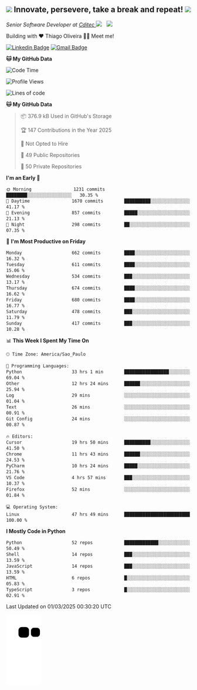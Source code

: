 <h2><img src="https://emojis.slackmojis.com/emojis/images/1531849430/4246/blob-sunglasses.gif?1531849430" width="30"/> Innovate, persevere, take a break and repeat! <img src="https://media.giphy.com/media/12oufCB0MyZ1Go/giphy.gif" width="50"></h2>
<img align='right' src="https://media.giphy.com/media/M9gbBd9nbDrOTu1Mqx/giphy.gif" width="230">
<p><em>Senior Software Developer at <a href="https://www.cditec.com.br/">Cditec
</a><img src="https://media.giphy.com/media/WUlplcMpOCEmTGBtBW/giphy.gif" width="30"> 
</em></p>



Building with ❤️ Thiago Oliveira 👋🏽 Meet me!

[![Linkedin Badge](https://img.shields.io/badge/-Thiago-blue?style=flat-square&logo=Linkedin&logoColor=white&link=https://www.linkedin.com/in/tgmarinho/)](https://www.linkedin.com/in/thiagoceconelo/) 
[![Gmail Badge](https://img.shields.io/badge/-thiceconelo@gmail.com-c14438?style=flat-square&logo=Gmail&logoColor=white&link=mailto:thiceconelo@gmail.com)](mailto:thiceconelo@gmail.com)

</em></p>

<!-- <span style="height ">
![Anurag's GitHub stats](https://github-readme-stats.vercel.app/api?username=arthurspk&show_icons=true&theme=tokyonight)
</span> -->

**🐱 My GitHub Data** 
<!--START_SECTION:waka-->
![Code Time](http://img.shields.io/badge/Code%20Time-2%2C688%20hrs%2027%20mins-blue)

![Profile Views](http://img.shields.io/badge/Profile%20Views-0-blue)

![Lines of code](https://img.shields.io/badge/From%20Hello%20World%20I%27ve%20Written-5.7%20million%20lines%20of%20code-blue)

**🐱 My GitHub Data** 

> 📦 376.9 kB Used in GitHub's Storage 
 > 
> 🏆 147 Contributions in the Year 2025
 > 
> 🚫 Not Opted to Hire
 > 
> 📜 49 Public Repositories 
 > 
> 🔑 50 Private Repositories 
 > 
**I'm an Early 🐤** 

```text
🌞 Morning                1231 commits        ████████░░░░░░░░░░░░░░░░░   30.35 % 
🌆 Daytime                1670 commits        ██████████░░░░░░░░░░░░░░░   41.17 % 
🌃 Evening                857 commits         █████░░░░░░░░░░░░░░░░░░░░   21.13 % 
🌙 Night                  298 commits         ██░░░░░░░░░░░░░░░░░░░░░░░   07.35 % 
```
📅 **I'm Most Productive on Friday** 

```text
Monday                   662 commits         ████░░░░░░░░░░░░░░░░░░░░░   16.32 % 
Tuesday                  611 commits         ████░░░░░░░░░░░░░░░░░░░░░   15.06 % 
Wednesday                534 commits         ███░░░░░░░░░░░░░░░░░░░░░░   13.17 % 
Thursday                 674 commits         ████░░░░░░░░░░░░░░░░░░░░░   16.62 % 
Friday                   680 commits         ████░░░░░░░░░░░░░░░░░░░░░   16.77 % 
Saturday                 478 commits         ███░░░░░░░░░░░░░░░░░░░░░░   11.79 % 
Sunday                   417 commits         ███░░░░░░░░░░░░░░░░░░░░░░   10.28 % 
```


📊 **This Week I Spent My Time On** 

```text
🕑︎ Time Zone: America/Sao_Paulo

💬 Programming Languages: 
Python                   33 hrs 1 min        █████████████████░░░░░░░░   69.04 % 
Other                    12 hrs 24 mins      ██████░░░░░░░░░░░░░░░░░░░   25.94 % 
Log                      29 mins             ░░░░░░░░░░░░░░░░░░░░░░░░░   01.04 % 
Text                     26 mins             ░░░░░░░░░░░░░░░░░░░░░░░░░   00.91 % 
Git Config               24 mins             ░░░░░░░░░░░░░░░░░░░░░░░░░   00.87 % 

🔥 Editors: 
Cursor                   19 hrs 50 mins      ██████████░░░░░░░░░░░░░░░   41.50 % 
Chrome                   11 hrs 43 mins      ██████░░░░░░░░░░░░░░░░░░░   24.53 % 
PyCharm                  10 hrs 24 mins      █████░░░░░░░░░░░░░░░░░░░░   21.76 % 
VS Code                  4 hrs 57 mins       ███░░░░░░░░░░░░░░░░░░░░░░   10.37 % 
Firefox                  52 mins             ░░░░░░░░░░░░░░░░░░░░░░░░░   01.84 % 

💻 Operating System: 
Linux                    47 hrs 49 mins      █████████████████████████   100.00 % 
```

**I Mostly Code in Python** 

```text
Python                   52 repos            █████████████░░░░░░░░░░░░   50.49 % 
Shell                    14 repos            ███░░░░░░░░░░░░░░░░░░░░░░   13.59 % 
JavaScript               14 repos            ███░░░░░░░░░░░░░░░░░░░░░░   13.59 % 
HTML                     6 repos             █░░░░░░░░░░░░░░░░░░░░░░░░   05.83 % 
TypeScript               3 repos             █░░░░░░░░░░░░░░░░░░░░░░░░   02.91 % 
```




 Last Updated on 01/03/2025 00:30:20 UTC
<!--END_SECTION:waka-->

![Snake animation](https://github.com/rafaballerini/rafaballerini/blob/output/github-contribution-grid-snake.svg)


<!---
ceconelo/ceconelo is a ✨ special ✨ repository because its `README.md` (this file) appears on your GitHub profile.
You can click the Preview link to take a look at your changes.
--->
